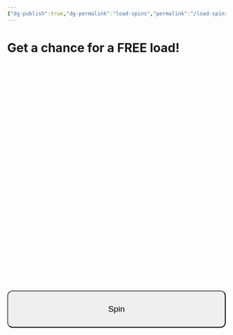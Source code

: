 ```yaml
---
{"dg-publish":true,"dg-permalink":"load-spins","permalink":"/load-spins/"}
---
```



# Get a chance for a FREE load!

<style>
  #wheelCanvas {
    border: 2px solid #fff;
    border-radius: 50%;
    display: block;
    margin: 20px auto;
  }
  #spinButton {
    display: block;
    margin: 0 auto;
    padding: 10px 20px;
    font-size: 18px;
  }
  #resultText {
    text-align: center;
    font-size: 22px;
    margin-top: 20px;
  }
</style>

<canvas id="wheelCanvas" width="300" height="300"></canvas>
<button id="spinButton" style="width: 100%; padding: 30px; border-radius: 12px; font-size: 1.2rem;" >Spin</button>
<div id="resultText"></div>

<script>
  const canvas = document.getElementById('wheelCanvas');
  const ctx = canvas.getContext('2d');
  const center = canvas.width / 2;
  const segments = [
    { label: 'FREE LOAD', weight: 0  },
    { label: 'Spin Again', weight: 100 },
    { label: '₱3 OFF', weight: 100 },
    { label: 'FREE LOAD', weight: 0.0000001 },
    { label: 'Spin Again', weight: 2000 }
  ];

  let totalWeight = segments.reduce((sum, seg) => sum + seg.weight, 0);
  let currentRotation = 0;
  let isSpinning = false;
  let spinStartTime = 0;
  let spinDuration = 5000; // spin duration in ms
  let spinEndAngle = 0;

  function drawWheelEqual(rotation = 0) {
    ctx.clearRect(0, 0, canvas.width, canvas.height);
    ctx.save();
    ctx.translate(center, center);
    ctx.rotate(rotation);

    const segmentAngle = 2 * Math.PI / segments.length;

    for (let i = 0; i < segments.length; i++) {
      const startAngle = i * segmentAngle;
      const endAngle = startAngle + segmentAngle;

      ctx.beginPath();
      ctx.moveTo(0, 0);
      ctx.arc(0, 0, center - 10, startAngle, endAngle);
      ctx.fillStyle = 'rgba(0,0,0,0)'; // transparent fill to remove colors
      ctx.fill();
      ctx.stroke();

      // Draw text label
      ctx.save();
      ctx.rotate(startAngle + segmentAngle / 2);
      ctx.textAlign = 'right';
      ctx.fillStyle = '#ffffff'; // black text for contrast
      ctx.font = '18px Arial';
      ctx.fillText(segments[i].label, center - 20, 10);
      ctx.restore();
    }

    ctx.restore();
  }

  function weightedRandomSegment() {
    let rand = Math.random() * totalWeight;
    let cumulative = 0;
    for (let i = 0; i < segments.length; i++) {
      cumulative += segments[i].weight;
      if (rand < cumulative) {
        return i;
      }
    }
    return segments.length - 1; // fallback
  }

  function animateSpin(timestamp) {
    if (!spinStartTime) spinStartTime = timestamp;
    let elapsed = timestamp - spinStartTime;

    let progress = Math.min(elapsed / spinDuration, 1);
    let easeOutProgress = 1 - Math.pow(1 - progress, 3); // cubic easing out
    currentRotation = easeOutProgress * spinEndAngle;

    drawWheelEqual(currentRotation);

    if (progress < 1) {
      requestAnimationFrame(animateSpin);
    } else {
      isSpinning = false;
      showResult(currentRotation);
    }
  }

  function showResult(rotation) {
    let normalized = rotation % (2 * Math.PI);
    normalized = (2 * Math.PI + (3 * Math.PI / 2) - normalized) % (2 * Math.PI);

    const segmentAngle = 2 * Math.PI / segments.length;
    let index = Math.floor(normalized / segmentAngle);

    document.getElementById('resultText').innerText = 'You won: ' + segments[index].label;
  }

  document.getElementById('spinButton').addEventListener('click', () => {
    if (isSpinning) return;
    isSpinning = true;

    let winningSegmentIndex = weightedRandomSegment();

    const segmentAngle = 2 * Math.PI / segments.length;
    // Calculate angle range for chosen segment with random offset
    let minAngle = winningSegmentIndex * segmentAngle;
    let maxAngle = minAngle + segmentAngle;

    // Spin several full rotations plus land within winning segment
    let fullRotations = Math.floor(Math.random() * 3) + 4; // 4-6 full spins
    let randomAngleInSegment = Math.random() * (maxAngle - minAngle) + minAngle;
    spinEndAngle = fullRotations * 2 * Math.PI + randomAngleInSegment;

    spinStartTime = null;
    requestAnimationFrame(animateSpin);
  });

  drawWheelEqual(0);
</script>

